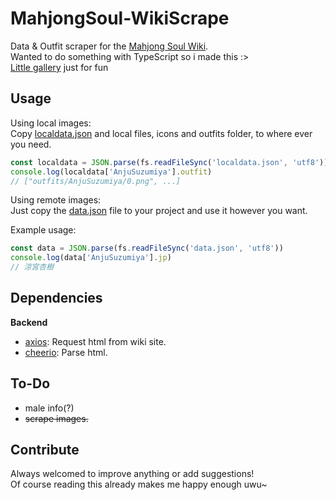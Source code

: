 # MahjongSoul-WikiScrape
Data & Outfit scraper for the [Mahjong Soul Wiki](https://mahjongsoul.club/characters/list).  
Wanted to do something with TypeScript so i made this :>  
[Little gallery](https://joshimello.github.io/MahjongSoul-WikiScrape/) just for fun

## Usage
Using local images:  
Copy [localdata.json](https://github.com/Joshimello/MahjongSoul-WikiScrape/blob/main/out/localdata.json) and local files, icons and outfits folder, to where ever you need.

```javascript
const localdata = JSON.parse(fs.readFileSync('localdata.json', 'utf8'))
console.log(localdata['AnjuSuzumiya'].outfit)
// ["outfits/AnjuSuzumiya/0.png", ...]
```

Using remote images:  
Just copy the [data.json](https://github.com/Joshimello/MahjongSoul-WikiScrape/blob/main/out/data.json) file to your project and use it however you want.

Example usage:
```javascript
const data = JSON.parse(fs.readFileSync('data.json', 'utf8'))
console.log(data['AnjuSuzumiya'].jp)
// 涼宮杏樹
```

## Dependencies
**Backend**
- [axios](https://github.com/axios/axios): Request html from wiki site.
- [cheerio](https://github.com/cheeriojs/cheerio): Parse html.

## To-Do
- male info(?)
- ~~scrape images.~~

## Contribute
Always welcomed to improve anything or add suggestions!  
Of course reading this already makes me happy enough uwu~
